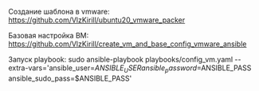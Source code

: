 Создание шаблона в vmware:
https://github.com/VlzKirill/ubuntu20_vmware_packer

Базовая настройка ВМ:
https://github.com/VlzKirill/create_vm_and_base_config_vmware_ansible

Запуск playbook:
sudo ansible-playbook playbooks/config_vm.yaml --extra-vars='ansible_user=$ANSIBLE_USER ansible_password=$ANSIBLE_PASS ansible_sudo_pass=$ANSIBLE_PASS'